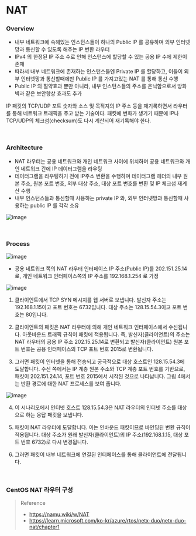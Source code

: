 # NAT
### Overview
* 내부 네트워크에 속해있는 인스턴스들이 하나의 Public IP 를 공유하며 외부 인터넷망과 통신할 수 있도록 해주는 IP 변환 라우터
* IPv4 의 한정된 IP 주소 수로 인해 인스턴스에 할당할 수 있는 공용 IP 수에 제한이 존재 
* 따라서 내부 네트워크에 존재하는 인스턴스들엔 Private IP 를 할당하고, 이들이 외부 인터넷망과 통신할때에만 Public IP 를 가지고있는 NAT 를 통해 통신 수행
* Public IP 의 절약효과 뿐만 아니라, 내부 인스턴스들의 주소를 은닉함으로서 방화벽과 같은 보안향상 효과도 추가

IP 패킷의 TCP/UDP 포트 숫자와 소스 및 목적지의 IP 주소 등을 재기록하면서 라우터를 통해 네트워크 트래픽을 주고 받는 기술이다. 패킷에 변화가 생기기 때문에 IP나 TCP/UDP의 체크섬(checksum)도 다시 계산되어 재기록해야 한다.

<br>

### Architecture
* NAT 라우터는 공용 네트워크와 개인 네트워크 사이에 위치하며 공용 네트워크와 개인 네트워크 간에 IP 데이터그램을 라우팅
* 데이터그램을 라우팅하기 전에 IP주소 변환을 수행하며 데이터그램 헤더의 내부 원본 주소, 원본 포트 번호, 외부 대상 주소, 대상 포트 번호를 변환 및 IP 체크섬 재계산 수행
* 내부 인스턴스들과 통신할때 사용하는 private IP 와, 외부 인터넷망과 통신할때 사용하는 public IP 를 각각 소유

![image](https://user-images.githubusercontent.com/48702893/211192305-ed9261e6-f082-4d66-8e9d-d43e218a72d0.png)

<br>

### Process

![image](https://user-images.githubusercontent.com/48702893/211192322-e279c8e1-7d49-411e-893e-329e85423180.png)

* 공용 네트워크 쪽의 NAT 라우터 인터페이스 IP 주소(Public IP)를 202.151.25.14로, 개인 네트워크 인터페이스쪽의 IP 주소를 192.168.1.254 로 가정

![image](https://user-images.githubusercontent.com/48702893/211192444-cc52474f-4bf8-41d4-8984-9fefcfd78788.png)

1. 클라이언트에서 TCP SYN 메시지를 웹 서버로 보냅니다. 발신자 주소는 192.168.1.15이고 포트 번호는 6732입니다. 대상 주소는 128.15.54.3이고 포트 번호는 80입니다.

2. 클라이언트의 패킷은 NAT 라우터에 의해 개인 네트워크 인터페이스에서 수신됩니다. 아웃바운드 트래픽 규칙이 패킷에 적용됩니다. 즉, 발신자(클라이언트)의 주소는 NAT 라우터의 공용 IP 주소 202.15.25.14로 변환되고 발신자(클라이언트) 원본 포트 번호는 공용 인터페이스의 TCP 포트 번호 2015로 변환됩니다.

3. 그러면 패킷이 인터넷을 통해 전송되고 궁극적으로 대상 호스트인 128.15.54.3에 도달합니다. 수신 쪽에서는 IP 계층 원본 주소와 TCP 계층 포트 번호를 기반으로, 패킷이 202.151.24.14, 포트 번호 2015에서 시작된 것으로 나타납니다. 그림 4에서는 반환 경로에 대한 NAT 프로세스를 보여 줍니다.

![image](https://user-images.githubusercontent.com/48702893/211192450-f5cc940d-1edd-414a-afb0-6ba1ce2951d0.png)

4. 이 시나리오에서 인터넷 호스트 128.15.54.3은 NAT 라우터의 인터넷 주소를 대상으로 하는 응답 패킷을 보냅니다.

5. 패킷이 NAT 라우터에 도달합니다. 이는 인바운드 패킷이므로 바인딩된 변환 규칙이 적용됩니다. 대상 주소가 원래 발신자(클라이언트)의 IP 주소(192.168.1.15, 대상 포트 번호 6732)로 다시 변경됩니다.

6. 그러면 패킷이 내부 네트워크에 연결된 인터페이스를 통해 클라이언트에 전달됩니다.

<br>

### CentOS NAT 라우터 구성


> Reference
> * https://namu.wiki/w/NAT
> * https://learn.microsoft.com/ko-kr/azure/rtos/netx-duo/netx-duo-nat/chapter1
